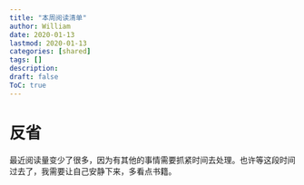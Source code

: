 ```yaml
---
title: "本周阅读清单"
author: William
date: 2020-01-13
lastmod: 2020-01-13
categories: [shared]
tags: []
description: 
draft: false
ToC: true
---
```


# 反省

最近阅读量变少了很多，因为有其他的事情需要抓紧时间去处理。也许等这段时间过去了，我需要让自己安静下来，多看点书籍。


